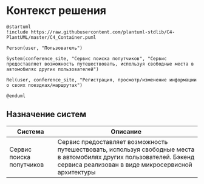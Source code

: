 # Контекст решения
<!-- Окружение системы (роли, участники, внешние системы) и связи системы с ним. Диаграмма контекста C4 и текстовое описание. 
-->
```plantuml
@startuml
!include https://raw.githubusercontent.com/plantuml-stdlib/C4-PlantUML/master/C4_Container.puml

Person(user, "Пользователь")

System(conference_site, "Сервис поиска попутчиков", "Сервис предоставляет возможность путешествовать, используя свободные места в автомобилях других пользователей")

Rel(user, conference_site, "Регистрация, просмотр/изменение информации о своих поездках/маршрутах")

@enduml
```
## Назначение систем
|Система| Описание|
|-------|---------|
| Сервис поиска попутчиков | Сервис предоставляет возможность путешествовать, используя свободные места в автомобилях других пользователей. Бэкенд сервиса реализован в виде микросервисной архитектуры |

